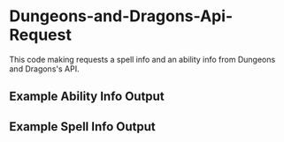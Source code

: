 # Dungeons-and-Dragons-Api-Request
 
This code making requests a spell info and an ability info from Dungeons and Dragons's API.

## Example Ability Info Output

## Example Spell Info Output
